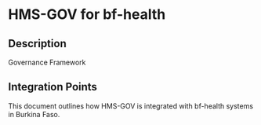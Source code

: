 # HMS-GOV for bf-health

## Description

Governance Framework

## Integration Points

This document outlines how HMS-GOV is integrated with bf-health systems in Burkina Faso.
